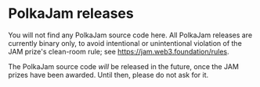 # PolkaJam releases

You will not find any PolkaJam source code here. All PolkaJam releases are currently binary only,
to avoid intentional or unintentional violation of the JAM prize's clean-room rule; see
<https://jam.web3.foundation/rules>.

The PolkaJam source code _will_ be released in the future, once the JAM prizes have been awarded.
Until then, please do not ask for it.
